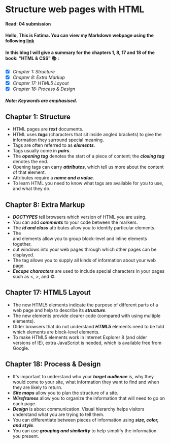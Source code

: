 # Structure web pages with HTML
#### Read: 04 submission 

#### Hello, This is Fatima. You can view my Markdown webpage using the following [link](https://fati-ma.github.io/reading-notes/Read04)

#### In this blog I will give a summary for the chapters 1, 8, 17 and 18 of the book: "HTML & CSS" :books: :

- [x] *Chapter 1: Structure*
- [x] *Chapter 8: Extra Markup*
- [x] *Chapter 17: HTML5 Layout*
- [x] *Chapter 18: Process & Design*

##### Note: Keywords are emphasised.

## Chapter 1: Structure

- HTML pages are ***text*** documents. 
- HTML uses ***tags*** (characters that sit inside angled brackets) to give the information they surround special meaning.
- Tags are often referred to as ***elements***. 
- Tags usually come in ***pairs***. 
- The ***opening tag*** denotes the start of a piece of content; the ***closing tag*** denotes the end.
- Opening tags can carry ***attributes***, which tell us more about the content of that element.
- Attributes require a ***name and a value***. 
- To learn HTML you need to know what tags are available for you to use, and what they do.


 ## Chapter 8: Extra Markup 

- ***DOCTYPES*** tell browsers which version of HTML you are using.
- You can add ***comments*** to your code between the <!-- and --> markers. 
- The ***id and class*** attributes allow you to identify particular elements.
- The <div> and <span> elements allow you to group block-level and inline elements together.
- <iframes> cut windows into your web pages through which other pages can be displayed.
- The <meta> tag allows you to supply all kinds of information about your web page.
- ***Escape characters*** are used to include special characters in your pages such as <, >, and ©.


## Chapter 17: HTML5 Layout

- The new HTML5 elements indicate the purpose of different parts of a web page and help to describe its ***structure***.
- The new elements provide clearer code (compared with using multiple <div> elements).
- Older browsers that do not understand ***HTML5*** elements need to be told which elements are block-level elements.
- To make HTML5 elements work in Internet Explorer 8 (and older versions of IE), extra JavaScript is needed, which is available free from Google.


## Chapter 18: Process & Design

- It's important to understand who your ***target audience*** is, why they would come to your site, what information they want to find and when they are likely to return.
- ***Site maps*** allow you to plan the structure of a site. 
- ***Wireframes*** allow you to organize the information that will need to go on each page.
- ***Design*** is about communication. Visual hierarchy helps visitors understand what you are trying to tell them.
- You can differentiate between pieces of information using ***size, color, and style***. 
- You can use ***grouping and similarity*** to help simplify the information you present.
